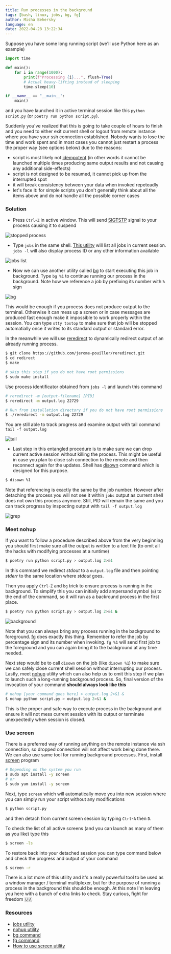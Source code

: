 ```yaml
---
title: Run processes in the background
tags: [bash, linux, jobs, bg, fg]
author: Misha Behersky
language: en
date: 2022-04-28 13:22:34
---
```


Suppose you have some long running script (we'll use Python here as an example)

```python
import time

def main():
    for i in range(1000):
        print(f"Processing {i}...", flush=True)
        # Actual heavy-lifting instead of sleeping
        time.sleep(10)

if __name__ == "__main__":
    main()
```

and you have launched it in active terminal session like this `python script.py` (or `poetry run python script.py`).

Suddenly you've realized that this is going to take couple of hours to finish and you need to either exit current shell or logout from remote instance where you have your ssh connection established. Nobody wants to lose the time and work spent and in most cases you cannot just restart a process the proper way (see options below) due to the reasons:

* script is most likely not [idempotent](https://en.wikipedia.org/wiki/Idempotence#Computer_science_meaning) (in other words it cannot be launched multiple times producing same output results and not causing any additional side-effects)
* script is not designed to be resumed, it cannot pick up from the interrupted spot
* it will break consistency between your data when invoked repeteadly
* let's face it: for simple scripts you don't generally think about all the items above and do not handle all the possible corner cases

### Solution

* Press `Ctrl`-`Z` in active window. This will send [SIGTSTP](https://dsa.cs.tsinghua.edu.cn/oj/static/unix_signal.html) signal to your process causing it to suspend

![stopped process](/images/process_stopped.png)

* Type `jobs` in the same shell. [This utility](https://ss64.com/bash/jobs.html) will list all jobs in current session. `jobs -l` will also display process ID or any other information available

![jobs list](/images/process_jobs.png)

* Now we can use another utility called [bg](https://ss64.com/bash/bg.html) to start executing this job in background. Type `bg %1` to continue running our process in the background. Note how we reference a job by prefixing its number with `%` sign

![bg](/images/process_bg.png)

This would be enough if you process does not produce output to the terminal. Otherwise it can mess up a screen or in case messages are produced fast enough make it impossible to work properly within the session. You can type `stty tostop` to make sure that job will be stopped automatially once it writes to its standard output or standard error.

In the meanwhile we will use [reredirect](https://github.com/jerome-pouiller/reredirect) to dynamically redirect output of an already running process.

```bash
$ git clone https://github.com/jerome-pouiller/reredirect.git
$ cd redirect
$ make

# skip this step if you do not have root permissions
$ sudo make install
```

Use process identificator obtained from `jobs -l` and launch this command

```bash
# reredirect -m [output-filename] [PID]
$ reredirect -m output.log 22729

# Run from installation directory if you do not have root permissions
$ ./reredirect -m output.log 22729
```

You are still able to track progress and examine output with tail command `tail -f output.log`

![tail](/images/process_tail.png)

* Last step in this entangled procedure is to make sure we can drop current active session without killing the process. This might be useful in case you plan to close ssh connection to the remote and then reconnect again for the updates. Shell has [disown](https://www.cyberciti.biz/faq/unix-linux-disown-command-examples-usage-syntax/) command which is designed for this purpose.

```bash
$ disown %1
```

Note that referencing is exactly the same by the job number. However after detaching the process you will not see it within `jobs` output as current shell does not own this process anymore. Still, PID will remain the same and you can track progress by inspecting output with `tail -f output.log`

![grep](/images/process_grep.png)

### Meet nohup

If you want to follow a procedure described above from the very beginning you should first make sure all the output is written to a text file (to omit all the hacks with modifying processes at a runtime)

```bash
$ poetry run python script.py > output.log 2>&1
```

In this command we redirect *stdout* to a `output.log` file and then pointing *stderr* to the same location where *stdout* goes.

Then you apply `Ctrl`-`Z` and `bg` trick to ensure process is running in the background. To simplify this you can initially add ampersand symbol (`&`) to the end of the command, so it will run as a backround process in the first place.

```bash
$ poetry run python script.py > output.log 2>&1 &
```

![background](/images/process_background.png)

Note that you can always bring any process running in the background to foreground. [fg](https://ss64.com/bash/fg.html) does exactly this thing. Remember to refer the job by percentage sign and its number when invoking. `fg %1` will send first job to the foreground and you can again bring it to the background at any time needed.

Next step would be to call `disown` on the job (like `disown %1`) to make sure we can safely close current shell session without interrupting our process.
Lastly, meet [nohup](https://ss64.com/bash/nohup.html) utility which can also help us to omit this step if we plan to launch such a long-running background process. So, final version of the invocation of your command **should always look like this**

```bash
# nohup [your command goes here] > output.log 2>&1 &
$ nohup python script.py > output.log 2>&1 &
```

This is the proper and safe way to execute process in the background and ensure it will not mess current session with its output or terminate unexpectedly when session is closed.

### Use screen

There is a preferred way of running anything on the remote instance via ssh connection, so dropped connection will not affect work being done there. We can also use same tool for running background processes. First, install [screen](https://ss64.com/bash/screen.html) program

```bash
# Depending on the system you run
$ sudo apt install -y screen
# or
$ sudo yum install -y screen
```

Next, type `screen` which will automatically move you into new session where you can simply run your script without any modifications

```bash
$ python script.py
```

and then detach from current screen session by typing `Ctrl`-`A` then `D`.

To check the list of all active screens (and you can launch as many of them as you like) type this

```bash
$ screen -ls
```

To restore back into your detached session you can type command below and check the progress and output of your command

```bash
$ screen -r
```

There is a lot more of this utility and it's a really powerful tool to be used as a window manager / terminal multiplexer, but for the purpose of running a process in the background this should be enough. At this note I'm leaving you here with a bunch of extra links to check. Stay curious, fight for freedom 🇺🇦

### Resources

* [jobs utility](https://man7.org/linux/man-pages/man1/jobs.1p.html)
* [nohup utility](https://man7.org/linux/man-pages/man1/nohup.1.html)
* [bg command](https://man7.org/linux/man-pages/man1/bg.1p.html)
* [fg command](https://man7.org/linux/man-pages/man1/fg.1p.html)
* [How to use screen utility](https://linuxize.com/post/how-to-use-linux-screen/)
